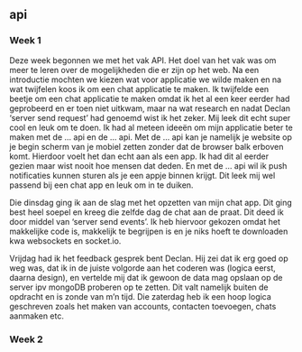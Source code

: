 ## api

### Week 1

Deze week begonnen we met het vak API. Het doel van het vak was om meer te leren  over de mogelijkheden die er zijn op het web. Na een introductie mochten we kiezen wat voor applicatie we wilde maken en na wat twijfelen koos ik om een chat applicatie te maken.
Ik twijfelde een beetje om een chat applicatie te maken omdat ik het al een keer eerder had geprobeerd en er toen niet uitkwam, maar na wat research en nadat Declan ‘server send request’ had genoemd wist ik het zeker. Mij leek dit echt super cool en leuk om te doen. 
Ik had al meteen ideeën om mijn applicatie beter te maken met de … api en de … api. Met de … api kan je namelijk je website op je begin scherm van je mobiel zetten zonder dat de browser balk erboven komt. Hierdoor voelt het dan echt aan als een app. Ik had dit al eerder gezien maar wist nooit hoe mensen dat deden. En met de … api wil ik push notificaties kunnen sturen als je een appje binnen krijgt. Dit leek mij wel passend bij een chat app en leuk om in te duiken. 

Die dinsdag ging ik aan de slag met het opzetten van mijn chat app. Dit ging best heel soepel en kreeg die zelfde dag de chat aan de praat.  Dit deed ik door middel van ‘server send events’. Ik heb hiervoor gekozen omdat het makkelijke code is, makkelijk te begrijpen is en je niks hoeft te downloaden kwa websockets en socket.io. 

Vrijdag had ik het feedback gesprek bent Declan. Hij zei dat ik erg goed op weg was, dat ik in de juiste volgorde aan het coderen was (logica eerst, daarna design), en vertelde mij dat ik gewoon de data mag opslaan op de server ipv mongoDB proberen op te zetten. Dit valt namelijk buiten de opdracht en is zonde van m’n tijd. 
Die zaterdag heb ik een hoop logica geschreven zoals het maken van accounts, contacten toevoegen, chats aanmaken etc. 

### Week 2